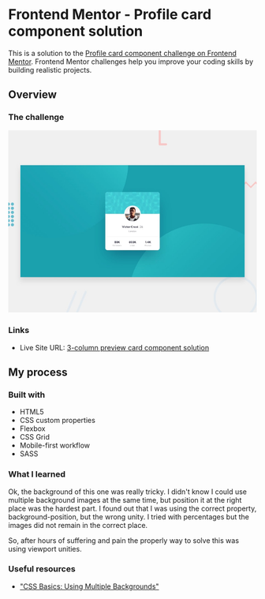 # Frontend Mentor - Profile card component solution

This is a solution to the [Profile card component challenge on Frontend Mentor](https://www.frontendmentor.io/challenges/profile-card-component-cfArpWshJ). Frontend Mentor challenges help you improve your coding skills by building realistic projects. 

## Overview

### The challenge

![Design preview for the Profile card component coding challenge](./design/desktop-preview.jpg)

### Links

- Live Site URL: [3-column preview card component solution](https://guztrillo.github.io/TFM-3-column-preview-card-component-main/)

## My process

### Built with

- HTML5
- CSS custom properties
- Flexbox
- CSS Grid
- Mobile-first workflow
- SASS

### What I learned

Ok, the background of this one was really tricky. I didn't know I could use multiple background images at the same time, but position it at the right place was the hardest part. I found out that I was using the correct property, background-position, but the wrong unity. I tried with percentages but the images did not remain in the correct place. 

So, after hours of suffering and pain the properly way to solve this was using viewport unities.


### Useful resources

- ["CSS Basics: Using Multiple Backgrounds"](https://css-tricks.com/css-basics-using-multiple-backgrounds/)

